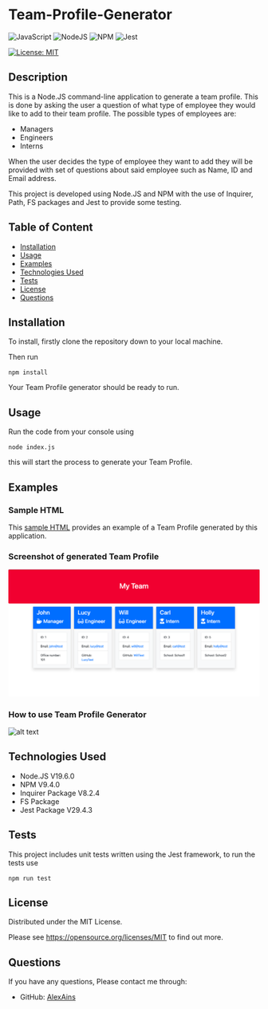 # Team-Profile-Generator

![JavaScript](https://img.shields.io/badge/javascript-%23323330.svg?style=for-the-badge&logo=javascript&logoColor=%23F7DF1E) ![NodeJS](https://img.shields.io/badge/node.js-6DA55F?style=for-the-badge&logo=node.js&logoColor=white) ![NPM](https://img.shields.io/badge/NPM-%23CB3837.svg?style=for-the-badge&logo=npm&logoColor=white) ![Jest](https://img.shields.io/badge/-jest-%23C21325?style=for-the-badge&logo=jest&logoColor=white) 

[![License: MIT](https://img.shields.io/badge/License-MIT-yellow.svg)](https://opensource.org/licenses/MIT)

## Description
This is a Node.JS command-line application to generate a team profile.
This is done by asking the user a question of what type of employee they would like to add to their team profile. The possible types of employees are:
* Managers
* Engineers
* Interns

When the user decides the type of employee they want to add they will be provided with set of questions about said employee such as Name, ID and Email address.

This project is developed using Node.JS and NPM with the use of Inquirer, Path, FS packages and Jest to provide some testing.

## Table of Content
* [Installation](#installation)
* [Usage](#usage)
* [Examples](#examples)
* [Technologies Used](#technologies-used)
* [Tests](#tests)
* [License](#license)
* [Questions](#questions)

## Installation
To install, firstly clone the repository down to your local machine.

Then run 
```
npm install
```
Your Team Profile generator should be ready to run.

## Usage
Run the code from your console using
```
node index.js
```
this will start the process to generate your Team Profile.

## Examples

### Sample HTML
This [sample HTML](./output/team.html) provides an example of a Team Profile generated by this application.

### Screenshot of generated Team Profile
![alt text](./assets/screenshotGeneratedHTML.png)

### How to use Team Profile Generator
![alt text](./assets/TeamProfileGenerator.gif)

## Technologies Used
* Node.JS V19.6.0
* NPM V9.4.0
* Inquirer Package V8.2.4
* FS Package
* Jest Package V29.4.3

## Tests
This project includes unit tests written using the Jest framework, to run the tests use
```
npm run test
```

## License
Distributed under the MIT License.

Please see https://opensource.org/licenses/MIT to find out more.

## Questions
If you have any questions, Please contact me through:
* GitHub: [AlexAins](https://github.com/AlexAins)